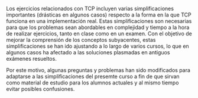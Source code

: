Los ejercicios relacionados con TCP incluyen varias simplificaciones importantes
(drásticas en algunos casos) respecto a la forma en la que TCP funciona en una
implementación real. Estas simplificaciones son necesarias para que los problemas sean
abordables en complejidad y tiempo a la hora de realizar ejercicios, tanto en clase como
en un examen. Con el objetivo de mejorar la comprensión de los conceptos subyacentes,
estas simplificaciones se han ido ajustando a lo largo de varios cursos, lo que en algunos
casos ha afectado a las soluciones plasmadas en antiguos exámenes resueltos.

Por este motivo, algunas preguntas y problemas han sido modificados para adaptarse a las
simplificaciones del presemte curso a fin de que sirvan como material de estudio para los
alumnos actuales y al mismo tiempo evitar posibles confusiones.
